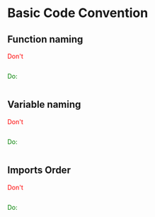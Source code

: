 # Basic Code Convention

## Function naming

<span style="color:red">Don't</span>

```

```

<span style="color:green">Do:</span>

```

```

## Variable naming

<span style="color:red">Don't</span>

```

```

<span style="color:green">Do:</span>

```

```

## Imports Order

<span style="color:red">Don't</span>

```

```

<span style="color:green">Do:</span>

```

```
